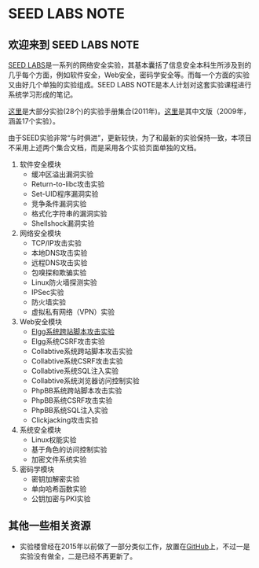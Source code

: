 # SEED LABS NOTE

## 欢迎来到 **SEED LABS NOTE**

[SEED LABS](http://www.cis.syr.edu/~wedu/seed/index.html)是一系列的网络安全实验，其基本囊括了信息安全本科生所涉及到的几乎每个方面，例如软件安全，Web安全，密码学安全等。而每一个方面的实验又由好几个单独的实验组成。SEED LABS NOTE是本人计划对这套实验课程进行系统学习形成的笔记。

[这里](http://www.cis.syr.edu/~wedu/seed/Labs/SEED_Book_1_2011.pdf)是大部分实验(28个)的实验手册集合(2011年)。[这里](http://www.cis.syr.edu/~wedu/seed/SEED_Chinese_2009.pdf)是其中文版（2009年，涵盖17个实验）。

由于SEED实验非常“与时俱进”，更新较快，为了和最新的实验保持一致，本项目不采用上述两个集合文档，而是采用各个实验页面单独的文档。

1. 软件安全模块
    - 缓冲区溢出漏洞实验
    - Return-to-libc攻击实验
    - Set-UID程序漏洞实验
    - 竞争条件漏洞实验
    - 格式化字符串的漏洞实验
    - Shellshock漏洞实验
2. 网络安全模块
    - TCP/IP攻击实验
    - 本地DNS攻击实验
    - 远程DNS攻击实验
    - 包嗅探和欺骗实验
    - Linux防火墙探测实验
    - IPSec实验
    - 防火墙实验
    - 虚拟私有网络（VPN）实验
3. Web安全模块
    - [Elgg系统跨站脚本攻击实验](web/web_xss_elgg.md)
    - Elgg系统CSRF攻击实验
    - Collabtive系统跨站脚本攻击实验
    - Collabtive系统CSRF攻击实验
    - Collabtive系统SQL注入实验
    - Collabtive系统浏览器访问控制实验
    - PhpBB系统跨站脚本攻击实验
    - PhpBB系统CSRF攻击实验
    - PhpBB系统SQL注入实验
    - Clickjacking攻击实验
4. 系统安全模块
    - Linux权能实验
    - 基于角色的访问控制实验
    - 加密文件系统实验
5. 密码学模块
    - 密钥加解密实验
    - 单向哈希函数实验
    - 公钥加密与PKI实验

## 其他一些相关资源
- 实验楼曾经在2015年以前做了一部分类似工作，放置在[GitHub](https://github.com/shiyanlou/seedlab)上，不过一是实验没有做全，二是已经不再更新了。
